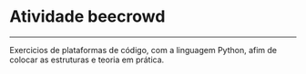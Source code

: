 # Atividade beecrowd
---

Exercicios de plataformas de código, com a linguagem Python, afim de colocar as estruturas e teoria em prática.
